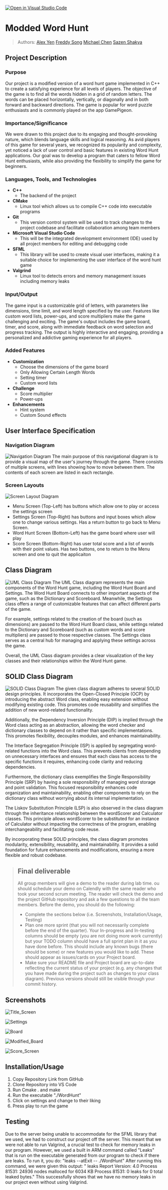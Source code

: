 [![Open in Visual Studio Code](https://classroom.github.com/assets/open-in-vscode-718a45dd9cf7e7f842a935f5ebbe5719a5e09af4491e668f4dbf3b35d5cca122.svg)](https://classroom.github.com/online_ide?assignment_repo_id=10951477&assignment_repo_type=AssignmentRepo)

# Modded Word Hunt

> Authors: [Alex Yen](https://github.com/Alexyen04) [Freddy Song](https://github.com/MrFrooty) [Michael Chen](https://github.com/mchen04) [Sazen Shakya](https://github.com/sshakya03)

## Project Description
### Purpose
Our project is a modified version of a word hunt game implemented in C++ to create a satisfying experience for all levels of players. The objective of the game is to find all the words hidden in a grid of random letters. The words can be placed horizontally, vertically, or diagonally and in both forward and backward directions. The game is popular for word puzzle enthusiasts and is commonly played on the app GamePigeon. 

### Importance/Significance
We were drawn to this project due to its engaging and thought-provoking nature, which blends language skills and logical reasoning. As avid players of this game for several years, we recognized its popularity and complexity, yet noticed a lack of user control and basic features in existing Word Hunt applications. Our goal was to develop a program that caters to fellow Word Hunt enthusiasts, while also providing the flexibility to simplify the game for beginners.

### Languages, Tools, and Technologies
* **C++**
   * The backend of the project
* **CMake**
   * Linux tool which allows us to compile C++ code into executable programs 
* **Git**
   * This version control system will be used to track changes to the project codebase and facilitate collaboration among team members
* **Microsoft Visual Studio Code**
   * This will be the integrated development environment (IDE) used by all project members for editing and debugging code
* **SFML**
   * This library will be used to create visual user interfaces, making it a suitable choice for implementing the user interface of the word hunt game
* **Valgrind**
   * Linux tool to detects errors and memory management issues including memory leaks

### Input/Output
The game input is a customizable grid of letters, with parameters like dimensions, time limit, and word length specified by the user. Features like custom word lists, power-ups, and score multipliers make the game challenging and exciting. The game's output includes the game board, timer, and score, along with immediate feedback on word selection and progress tracking. The output is highly interactive and engaging, providing a personalized and addictive gaming experience for all players.

### Added Features
* **Customization**
    * Choose the dimensions of the game board
    * Only Allowing Certain Length Words
    * Setting timer
    * Custom word lists
* **Challenge**
    * Score multiplier
    * Power-ups
* **Enhancements**
    * Hint system
    * Custom Sound effects

## User Interface Specification

### Navigation Diagram
![Navigation Diagram](https://github.com/cs100/final-project-fsong009-mchen356-ayen019-sshak015/blob/master/Images/Navigation_Diagram.jpeg)
The main purpose of this navigational diagram is to provide a visual map of the user's journey through the game. There consists of multiple screens, with lines showing how to move between them. The contents of each screen are listed in each rectangle. 

### Screen Layouts
![Screen Layout Diagram](https://github.com/cs100/final-project-fsong009-mchen356-ayen019-sshak015/blob/9c7fb67238540d7e6033ec9ce54fd0e0f603e365/SCREEN_LAYOUT.png)
* Menu Screen (Top-Left) has buttons which allow one to play or access the settings screen
* Settings Screen (Top-Right) has buttons and input boxes which allow one to change various settings. Has a return button to go back to Menu Screen.
* Word Hunt Screen (Bottom-Left) has the game board where user will play
* Score Screen (Bottom-Right) has user total score and a list of words with their point values. Has two buttons, one to return to the Menu screen and one to quit the applicaiton


## Class Diagram
![UML Class Diagram](https://github.com/cs100/final-project-fsong009-mchen356-ayen019-sshak015/blob/9d57500334373082892e32a1b3661abc9e8ec1ea/UML_DIAGRAM.png)
The UML Class diagram represents the main components of the Word Hunt game, including the Word Hunt Board and Settings. The Word Hunt Board connects to other important aspects of the game, such as the Dictionary and Scoreboard. Meanwhile, the Settings class offers a range of customizable features that can affect different parts of the game.

For example, settings related to the creation of the board (such as dimensions) are passed to the Word Hunt Board class, while settings related to the Dictionary and Scoreboard (such as custom words and score multipliers) are passed to those respective classes. The Settings class serves as a central hub for managing and applying these settings across the game.

Overall, the UML Class diagram provides a clear visualization of the key classes and their relationships within the Word Hunt game.

## SOLID Class Diagram
![SOLID Class Diagram](https://github.com/cs100/final-project-fsong009-mchen356-ayen019-sshak015/blob/master/Images/SOLID_diagram2.png)
The given class diagram adheres to several SOLID design principles. It incorporates the Open-Closed Principle (OCP) by introducing the abstract Word class, enabling easy extension without modifying existing code. This promotes code reusability and simplifies the addition of new word-related functionality.

Additionally, the Dependency Inversion Principle (DIP) is implied through the Word class acting as an abstraction, allowing the word checker and dictionary classes to depend on it rather than specific implementations. This promotes flexibility, decouples modules, and enhances maintainability.

The Interface Segregation Principle (ISP) is applied by segregating word-related functions into the Word class. This prevents clients from depending on unnecessary interfaces and ensures that each class has access to the specific functions it requires, enhancing code clarity and reducing dependencies.

Furthermore, the dictionary class exemplifies the Single Responsibility Principle (SRP) by having a sole responsibility of managing word storage and point validation. This focused responsibility enhances code organization and maintainability, enabling other components to rely on the dictionary class without worrying about its internal implementation.

The Liskov Substitution Principle (LSP) is also observed in the class diagram through the inheritance relationship between the wordScorer and Calculator classes. This principle allows wordScorer to be substituted for an instance of Calculator without impacting the correctness of the program, enabling interchangeability and facilitating code reuse.

By incorporating these SOLID principles, the class diagram promotes modularity, extensibility, reusability, and maintainability. It provides a solid foundation for future enhancements and modifications, ensuring a more flexible and robust codebase.
 
 > ## Final deliverable
 > All group members will give a demo to the reader during lab time. ou should schedule your demo on Calendly with the same reader who took your second scrum meeting. The reader will check the demo and the project GitHub repository and ask a few questions to all the team members. 
 > Before the demo, you should do the following:
 > * Complete the sections below (i.e. Screenshots, Installation/Usage, Testing)
 > * Plan one more sprint (that you will not necessarily complete before the end of the quarter). Your In-progress and In-testing columns should be empty (you are not doing more work currently) but your TODO column should have a full sprint plan in it as you have done before. This should include any known bugs (there should be some) or new features you would like to add. These should appear as issues/cards on your Project board.
 > * Make sure your README file and Project board are up-to-date reflecting the current status of your project (e.g. any changes that you have made during the project such as changes to your class diagram). Previous versions should still be visible through your commit history. 
 
 ## Screenshots
 ![Title_Screen](https://github.com/cs100/final-project-fsong009-mchen356-ayen019-sshak015/blob/master/Images/TitleScreen.png)
 
 ![Settings](https://github.com/cs100/final-project-fsong009-mchen356-ayen019-sshak015/blob/master/Images/Settings.png)
 
 ![Board](https://github.com/cs100/final-project-fsong009-mchen356-ayen019-sshak015/blob/master/Images/Board.png)
 
 ![Modified_Board](https://github.com/cs100/final-project-fsong009-mchen356-ayen019-sshak015/blob/master/Images/ModifiedBoard.png)
 
 ![Score_Screen](https://github.com/cs100/final-project-fsong009-mchen356-ayen019-sshak015/blob/master/Images/ScoreScreen.png) 

 ## Installation/Usage
 1. Copy Repository Link from GitHub
 2. Clone Repository into VS Code
 3. Run Cmake . and make
 4. Run the executable "./WordHunt"
 5. Click on settings and change to their liking
 6. Press play to run the game
 ## Testing
 Due to the server being unable to accommodate for the SFML library that we used, we had to construct our project off the server. This meant that we were not able to run Valgrind, a crucial test to check for memory leaks in our program. However, we used a built in ARM command called "Leaks" that is run on the executable generated from our program to check if there are leaks. To run it, you do:
  "leaks --atExit -- ./WordHunt"
  After running this command, we were given this output:
  " leaks Report Version: 4.0
  Process 81531: 24936 nodes malloced for 6034 KB
  Process 81531: 0 leaks for 0 total leaked bytes."
This successfully shows that we have no memory leaks in our project even without using Valgrind.
 
